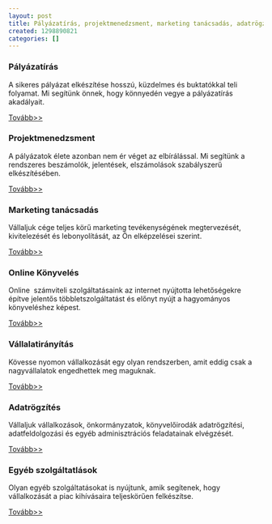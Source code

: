```yaml
---
layout: post
title: Pályázatírás, projektmenedzsment, marketing tanácsadás, adatrögzítés egy helyen
created: 1298890821
categories: []
---
```

<div id="szolgkont"><div id="palyazat" class="szolg"><h3>Pályázatírás</h3><p>A sikeres pályázat elkészítése hosszú, küzdelmes és buktatókkal teli folyamat. Mi segítünk önnek, hogy könnyedén vegye a pályázatírás akadályait.</p><a href="palyazatiras" title="Pályázatírás">Tovább&gt;&gt;</a></div><div id="projektmenedzsment" class="szolg"><h3>Projektmenedzsment</h3><p>A pályázatok élete azonban nem ér véget az elbírálással. Mi segítünk a rendszeres beszámolók, jelentések, elszámolások szabályszerű elkészítésében.</p><a href="projektmenedzsment" title="Projektmenedzsment">Tovább&gt;&gt;</a></div><div id="marketing" class="szolg"><h3>Marketing tanácsadás</h3><p>Vállaljuk cége teljes körű marketing tevékenységének megtervezését, kivitelezését és lebonyolítását, az Ön elképzelései szerint.</p><a href="marketing-tanacsadas">Tovább&gt;&gt;</a></div><div id="konyveles" class="szolg"><h3>Online Könyvelés</h3><p>Online&nbsp; számviteli szolgáltatásaink az internet nyújtotta lehetőségekre építve jelentős többletszolgáltatást és előnyt nyújt a hagyományos könyveléshez képest.</p><a href="online-konyveles" title="Online könyvelés">Tovább&gt;&gt;</a></div><div id="erp" class="szolg"><h3>Vállalatirányítás</h3><p>Kövesse nyomon vállalkozását egy olyan rendszerben, amit eddig csak a nagyvállalatok engedhettek meg maguknak.</p><a href="vallalatiranyitas" title="Vállalatirányítás">Tovább&gt;&gt;</a></div><div id="adatrogzites" class="szolg"><h3>Adatrögzítés</h3><p>Vállaljuk vállalkozások, önkormányzatok, könyvelőirodák adatrögzítési, adatfeldolgozási és egyéb adminisztrációs feladatainak elvégzését.</p><a href="adatrogzites" title="Adatrögzítés">Tovább&gt;&gt;</a></div><div id="egyeb" class="szolg"><h3>Egyéb szolgáltatlások</h3><p>Olyan egyéb szolgáltatásokat is nyújtunk, amik segítenek, hogy vállalkozását a piac kihívásaira teljeskörűen felkészítse.</p><a href="egyeb-szolgaltatasok" title="Megvalósíthatósági tanulmány készítés, üzleti terv készítés, fordítás">Tovább&gt;&gt;</a></div></div>
